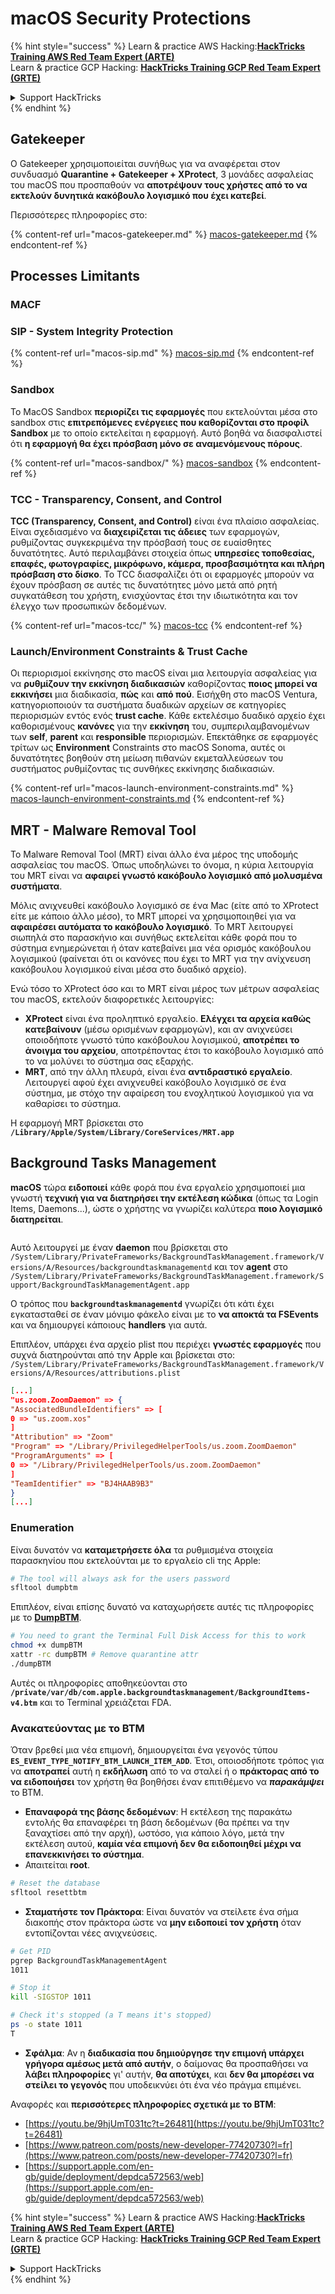# macOS Security Protections

{% hint style="success" %}
Learn & practice AWS Hacking:<img src="../../../.gitbook/assets/arte.png" alt="" data-size="line">[**HackTricks Training AWS Red Team Expert (ARTE)**](https://training.hacktricks.xyz/courses/arte)<img src="../../../.gitbook/assets/arte.png" alt="" data-size="line">\
Learn & practice GCP Hacking: <img src="../../../.gitbook/assets/grte.png" alt="" data-size="line">[**HackTricks Training GCP Red Team Expert (GRTE)**<img src="../../../.gitbook/assets/grte.png" alt="" data-size="line">](https://training.hacktricks.xyz/courses/grte)

<details>

<summary>Support HackTricks</summary>

* Check the [**subscription plans**](https://github.com/sponsors/carlospolop)!
* **Join the** 💬 [**Discord group**](https://discord.gg/hRep4RUj7f) or the [**telegram group**](https://t.me/peass) or **follow** us on **Twitter** 🐦 [**@hacktricks\_live**](https://twitter.com/hacktricks\_live)**.**
* **Share hacking tricks by submitting PRs to the** [**HackTricks**](https://github.com/carlospolop/hacktricks) and [**HackTricks Cloud**](https://github.com/carlospolop/hacktricks-cloud) github repos.

</details>
{% endhint %}

## Gatekeeper

Ο Gatekeeper χρησιμοποιείται συνήθως για να αναφέρεται στον συνδυασμό **Quarantine + Gatekeeper + XProtect**, 3 μονάδες ασφαλείας του macOS που προσπαθούν να **αποτρέψουν τους χρήστες από το να εκτελούν δυνητικά κακόβουλο λογισμικό που έχει κατεβεί**.

Περισσότερες πληροφορίες στο:

{% content-ref url="macos-gatekeeper.md" %}
[macos-gatekeeper.md](macos-gatekeeper.md)
{% endcontent-ref %}

## Processes Limitants

### MACF



### SIP - System Integrity Protection

{% content-ref url="macos-sip.md" %}
[macos-sip.md](macos-sip.md)
{% endcontent-ref %}

### Sandbox

Το MacOS Sandbox **περιορίζει τις εφαρμογές** που εκτελούνται μέσα στο sandbox στις **επιτρεπόμενες ενέργειες που καθορίζονται στο προφίλ Sandbox** με το οποίο εκτελείται η εφαρμογή. Αυτό βοηθά να διασφαλιστεί ότι **η εφαρμογή θα έχει πρόσβαση μόνο σε αναμενόμενους πόρους**.

{% content-ref url="macos-sandbox/" %}
[macos-sandbox](macos-sandbox/)
{% endcontent-ref %}

### TCC - **Transparency, Consent, and Control**

**TCC (Transparency, Consent, and Control)** είναι ένα πλαίσιο ασφαλείας. Είναι σχεδιασμένο να **διαχειρίζεται τις άδειες** των εφαρμογών, ρυθμίζοντας συγκεκριμένα την πρόσβασή τους σε ευαίσθητες δυνατότητες. Αυτό περιλαμβάνει στοιχεία όπως **υπηρεσίες τοποθεσίας, επαφές, φωτογραφίες, μικρόφωνο, κάμερα, προσβασιμότητα και πλήρη πρόσβαση στο δίσκο**. Το TCC διασφαλίζει ότι οι εφαρμογές μπορούν να έχουν πρόσβαση σε αυτές τις δυνατότητες μόνο μετά από ρητή συγκατάθεση του χρήστη, ενισχύοντας έτσι την ιδιωτικότητα και τον έλεγχο των προσωπικών δεδομένων.

{% content-ref url="macos-tcc/" %}
[macos-tcc](macos-tcc/)
{% endcontent-ref %}

### Launch/Environment Constraints & Trust Cache

Οι περιορισμοί εκκίνησης στο macOS είναι μια λειτουργία ασφαλείας για να **ρυθμίζουν την εκκίνηση διαδικασιών** καθορίζοντας **ποιος μπορεί να εκκινήσει** μια διαδικασία, **πώς** και **από πού**. Εισήχθη στο macOS Ventura, κατηγοριοποιούν τα συστήματα δυαδικών αρχείων σε κατηγορίες περιορισμών εντός ενός **trust cache**. Κάθε εκτελέσιμο δυαδικό αρχείο έχει καθορισμένους **κανόνες** για την **εκκίνηση** του, συμπεριλαμβανομένων των **self**, **parent** και **responsible** περιορισμών. Επεκτάθηκε σε εφαρμογές τρίτων ως **Environment** Constraints στο macOS Sonoma, αυτές οι δυνατότητες βοηθούν στη μείωση πιθανών εκμεταλλεύσεων του συστήματος ρυθμίζοντας τις συνθήκες εκκίνησης διαδικασιών.

{% content-ref url="macos-launch-environment-constraints.md" %}
[macos-launch-environment-constraints.md](macos-launch-environment-constraints.md)
{% endcontent-ref %}

## MRT - Malware Removal Tool

Το Malware Removal Tool (MRT) είναι άλλο ένα μέρος της υποδομής ασφαλείας του macOS. Όπως υποδηλώνει το όνομα, η κύρια λειτουργία του MRT είναι να **αφαιρεί γνωστό κακόβουλο λογισμικό από μολυσμένα συστήματα**.

Μόλις ανιχνευθεί κακόβουλο λογισμικό σε ένα Mac (είτε από το XProtect είτε με κάποιο άλλο μέσο), το MRT μπορεί να χρησιμοποιηθεί για να **αφαιρέσει αυτόματα το κακόβουλο λογισμικό**. Το MRT λειτουργεί σιωπηλά στο παρασκήνιο και συνήθως εκτελείται κάθε φορά που το σύστημα ενημερώνεται ή όταν κατεβαίνει μια νέα ορισμός κακόβουλου λογισμικού (φαίνεται ότι οι κανόνες που έχει το MRT για την ανίχνευση κακόβουλου λογισμικού είναι μέσα στο δυαδικό αρχείο).

Ενώ τόσο το XProtect όσο και το MRT είναι μέρος των μέτρων ασφαλείας του macOS, εκτελούν διαφορετικές λειτουργίες:

* **XProtect** είναι ένα προληπτικό εργαλείο. **Ελέγχει τα αρχεία καθώς κατεβαίνουν** (μέσω ορισμένων εφαρμογών), και αν ανιχνεύσει οποιοδήποτε γνωστό τύπο κακόβουλου λογισμικού, **αποτρέπει το άνοιγμα του αρχείου**, αποτρέποντας έτσι το κακόβουλο λογισμικό από το να μολύνει το σύστημα σας εξαρχής.
* **MRT**, από την άλλη πλευρά, είναι ένα **αντιδραστικό εργαλείο**. Λειτουργεί αφού έχει ανιχνευθεί κακόβουλο λογισμικό σε ένα σύστημα, με στόχο την αφαίρεση του ενοχλητικού λογισμικού για να καθαρίσει το σύστημα.

Η εφαρμογή MRT βρίσκεται στο **`/Library/Apple/System/Library/CoreServices/MRT.app`**

## Background Tasks Management

**macOS** τώρα **ειδοποιεί** κάθε φορά που ένα εργαλείο χρησιμοποιεί μια γνωστή **τεχνική για να διατηρήσει την εκτέλεση κώδικα** (όπως τα Login Items, Daemons...), ώστε ο χρήστης να γνωρίζει καλύτερα **ποιο λογισμικό διατηρείται**.

<figure><img src="../../../.gitbook/assets/image (1183).png" alt=""><figcaption></figcaption></figure>

Αυτό λειτουργεί με έναν **daemon** που βρίσκεται στο `/System/Library/PrivateFrameworks/BackgroundTaskManagement.framework/Versions/A/Resources/backgroundtaskmanagementd` και τον **agent** στο `/System/Library/PrivateFrameworks/BackgroundTaskManagement.framework/Support/BackgroundTaskManagementAgent.app`

Ο τρόπος που **`backgroundtaskmanagementd`** γνωρίζει ότι κάτι έχει εγκατασταθεί σε έναν μόνιμο φάκελο είναι με το **να αποκτά τα FSEvents** και να δημιουργεί κάποιους **handlers** για αυτά.

Επιπλέον, υπάρχει ένα αρχείο plist που περιέχει **γνωστές εφαρμογές** που συχνά διατηρούνται από την Apple και βρίσκεται στο: `/System/Library/PrivateFrameworks/BackgroundTaskManagement.framework/Versions/A/Resources/attributions.plist`
```json
[...]
"us.zoom.ZoomDaemon" => {
"AssociatedBundleIdentifiers" => [
0 => "us.zoom.xos"
]
"Attribution" => "Zoom"
"Program" => "/Library/PrivilegedHelperTools/us.zoom.ZoomDaemon"
"ProgramArguments" => [
0 => "/Library/PrivilegedHelperTools/us.zoom.ZoomDaemon"
]
"TeamIdentifier" => "BJ4HAAB9B3"
}
[...]
```
### Enumeration

Είναι δυνατόν να **καταμετρήσετε όλα** τα ρυθμισμένα στοιχεία παρασκηνίου που εκτελούνται με το εργαλείο cli της Apple:
```bash
# The tool will always ask for the users password
sfltool dumpbtm
```
Επιπλέον, είναι επίσης δυνατό να καταχωρήσετε αυτές τις πληροφορίες με το [**DumpBTM**](https://github.com/objective-see/DumpBTM).
```bash
# You need to grant the Terminal Full Disk Access for this to work
chmod +x dumpBTM
xattr -rc dumpBTM # Remove quarantine attr
./dumpBTM
```
Αυτές οι πληροφορίες αποθηκεύονται στο **`/private/var/db/com.apple.backgroundtaskmanagement/BackgroundItems-v4.btm`** και το Terminal χρειάζεται FDA.

### Ανακατεύοντας με το BTM

Όταν βρεθεί μια νέα επιμονή, δημιουργείται ένα γεγονός τύπου **`ES_EVENT_TYPE_NOTIFY_BTM_LAUNCH_ITEM_ADD`**. Έτσι, οποιοσδήποτε τρόπος για να **αποτραπεί** αυτή η **εκδήλωση** από το να σταλεί ή ο **πράκτορας από το να ειδοποιήσει** τον χρήστη θα βοηθήσει έναν επιτιθέμενο να _**παρακάμψει**_ το BTM.

* **Επαναφορά της βάσης δεδομένων**: Η εκτέλεση της παρακάτω εντολής θα επαναφέρει τη βάση δεδομένων (θα πρέπει να την ξαναχτίσει από την αρχή), ωστόσο, για κάποιο λόγο, μετά την εκτέλεση αυτού, **καμία νέα επιμονή δεν θα ειδοποιηθεί μέχρι να επανεκκινήσει το σύστημα**.
* Απαιτείται **root**.
```bash
# Reset the database
sfltool resettbtm
```
* **Σταματήστε τον Πράκτορα**: Είναι δυνατόν να στείλετε ένα σήμα διακοπής στον πράκτορα ώστε να **μην ειδοποιεί τον χρήστη** όταν εντοπίζονται νέες ανιχνεύσεις.
```bash
# Get PID
pgrep BackgroundTaskManagementAgent
1011

# Stop it
kill -SIGSTOP 1011

# Check it's stopped (a T means it's stopped)
ps -o state 1011
T
```
* **Σφάλμα**: Αν η **διαδικασία που δημιούργησε την επιμονή υπάρχει γρήγορα αμέσως μετά από αυτήν**, ο δαίμονας θα προσπαθήσει να **λάβει πληροφορίες** γι' αυτήν, **θα αποτύχει**, και **δεν θα μπορέσει να στείλει το γεγονός** που υποδεικνύει ότι ένα νέο πράγμα επιμένει.

Αναφορές και **περισσότερες πληροφορίες σχετικά με το BTM**:

* [https://youtu.be/9hjUmT031tc?t=26481](https://youtu.be/9hjUmT031tc?t=26481)
* [https://www.patreon.com/posts/new-developer-77420730?l=fr](https://www.patreon.com/posts/new-developer-77420730?l=fr)
* [https://support.apple.com/en-gb/guide/deployment/depdca572563/web](https://support.apple.com/en-gb/guide/deployment/depdca572563/web)

{% hint style="success" %}
Learn & practice AWS Hacking:<img src="../../../.gitbook/assets/arte.png" alt="" data-size="line">[**HackTricks Training AWS Red Team Expert (ARTE)**](https://training.hacktricks.xyz/courses/arte)<img src="../../../.gitbook/assets/arte.png" alt="" data-size="line">\
Learn & practice GCP Hacking: <img src="../../../.gitbook/assets/grte.png" alt="" data-size="line">[**HackTricks Training GCP Red Team Expert (GRTE)**<img src="../../../.gitbook/assets/grte.png" alt="" data-size="line">](https://training.hacktricks.xyz/courses/grte)

<details>

<summary>Support HackTricks</summary>

* Check the [**subscription plans**](https://github.com/sponsors/carlospolop)!
* **Join the** 💬 [**Discord group**](https://discord.gg/hRep4RUj7f) or the [**telegram group**](https://t.me/peass) or **follow** us on **Twitter** 🐦 [**@hacktricks\_live**](https://twitter.com/hacktricks\_live)**.**
* **Share hacking tricks by submitting PRs to the** [**HackTricks**](https://github.com/carlospolop/hacktricks) and [**HackTricks Cloud**](https://github.com/carlospolop/hacktricks-cloud) github repos.

</details>
{% endhint %}
